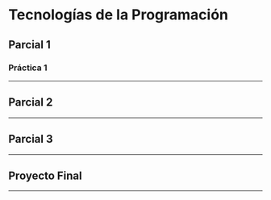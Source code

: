 # Tecnologías de la Programación

## Parcial 1

### Práctica 1

---

## Parcial 2

---

## Parcial 3

---

## Proyecto Final

---
